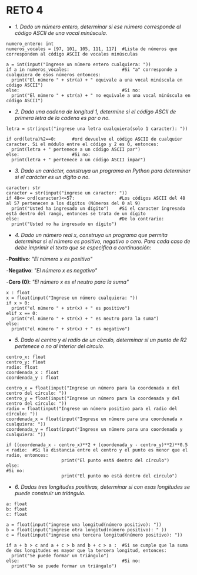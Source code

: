 # RETO 4

- *1. Dado un número entero, determinar si ese número corresponde al código ASCII de una vocal minúscula.*
```
numero_entero: int
numeros_vocales = [97, 101, 105, 111, 117]  #Lista de números que corresponden al código ASCII de vocales minúsculas

a = int(input("Ingrese un número entero cualquiera: "))
if a in numeros_vocales:                    #Si "a" corresponde a cualquiera de esos números entonces:
  print("El número " + str(a) + " equivale a una vocal minúscula en código ASCII")
else:                                       #Si no:
  print("El número " + str(a) + " no equivale a una vocal minúscula en código ASCII")
```
- *2. Dada una cadena de longitud 1, determine si el código ASCII de primera letra de la cadena es par o no.*

```letra: str
letra = str(input("ingrese una letra cualquiera(solo 1 caracter): "))

if ord(letra)%2==0:      #ord devuelve el código ASCII de cualquier caracter. Si el módulo entre el código y 2 es 0, entonces:
  print(letra + " pertenece a un código ASCII par")
else:                    #Si no:
  print(letra + " pertenece a un código ASCII impar")
```
     
- *3. Dado un carácter, construya un programa en Python para determinar si el carácter es un dígito o no.*

```
caracter: str
caracter = str(input("ingrese un caracter: "))
if 48<= ord(caracter)<=57:                 #Los códigos ASCII del 48 al 57 pertenecen a los dígitos (Números del 0 al 9)
  print("Usted ha ingresado un dígito")    #Si el caracter ingresado está dentro del rango, entonces se trata de un dígito
else:                                      #De lo contrario:
  print("Usted no ha ingresado un dígito")
```
- *4. Dado un número real x, construya un programa que permita determinar si el número es positivo, negativo o cero. Para cada caso de debe imprimir el texto que se especifica a continuación*:

-**Positivo**: *"El número x es positivo"*

-**Negativo**: *"El número x es negativo"*

-**Cero (0)**: *"El número x es el neutro para la suma"*

```
x : float
x = float(input("Ingrese un número cualquiera: "))
if x > 0:
  print("el número " + str(x) + " es positivo")
elif x == 0:
  print("el número " + str(x) + " es neutro para la suma")
else:
  print("el número " + str(x) + " es negativo")
```
- *5. Dado el centro y el radio de un círculo, determinar si un punto de R2 pertenece o no al interior del círculo.*

```
centro_x: float
centro_y: float
radio: float
coordenada_x : float
coordenada_y : float

centro_x = float(input("Ingrese un número para la coordenada x del centro del círculo: "))
centro_y = float(input("Ingrese un número para la coordenada y del centro del círculo: "))
radio = float(input("Ingrese un número positivo para el radio del círculo: "))
coordenada_x = float(input("Ingrese un número para una coordenada x cualquiera: "))
coordenada_y = float(input("Ingrese un número para una coordenada y cualquiera: "))

if ((coordenada_x - centro_x)**2 + (coordenada_y - centro_y)**2)**0.5 < radio:  #Si la distancia entre el centro y el punto es menor que el radio, entonces:
                     print("El punto está dentro del círculo")
else:                                                                           #Si no:
                     print("El punto no está dentro del círculo")
```
- *6. Dadas tres longitudes positivas, determinar si con esas longitudes se puede construir un triángulo.*

```
a: float
b: float
c: float

a = float(input("ingrese una longitud(número positivo): "))
b = float(input("ingrese otra longitud(número positivo): " ))
c = float(input("ingrese una tercera longitud(número positivo): "))

if a + b > c and a + c > b and b + c > a :  #Si se cumple que la suma de dos longitudes es mayor que la tercera longitud, entonces:
  print("Se puede formar un triángulo")
else:                                       #Si no:
  print("No se puede formar un triángulo")
```

     

